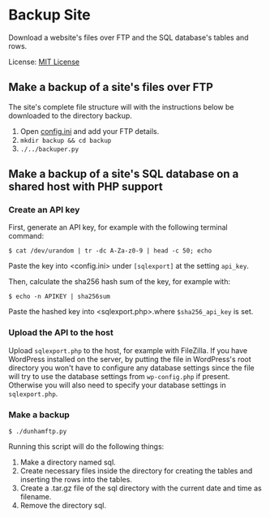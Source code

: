 # Backup Site

Download a website's files over FTP and the SQL database's tables and rows.

License: [MIT License](LICENSE)

## Make a backup of a site's files over FTP

The site's complete file structure will with the instructions below be
downloaded to the directory backup.

1. Open [config.ini](config.ini) and add your FTP details.
2. `mkdir backup && cd backup`
3. `./../backuper.py`

## Make a backup of a site's SQL database on a shared host with PHP support

### Create an API key

First, generate an API key, for example with the following terminal command:

    $ cat /dev/urandom | tr -dc A-Za-z0-9 | head -c 50; echo

Paste the key into <config.ini> under `[sqlexport]` at the setting `api_key`.

Then, calculate the sha256 hash sum of the key, for example with:

    $ echo -n APIKEY | sha256sum

Paste the hashed key into <sqlexport.php>.where `$sha256_api_key` is set.

### Upload the API to the host

Upload `sqlexport.php` to the host, for example with FileZilla. If you have
WordPress installed on the server, by putting the file in WordPress's root
directory you won't have to configure any database settings since the file will
try to use the database settings from `wp-config.php` if present. Otherwise you
will also need to specify your database settings in `sqlexport.php`.

### Make a backup

    $ ./dunhamftp.py

Running this script will do the following things:

1. Make a directory named sql.
2. Create necessary files inside the directory for creating the tables and
   inserting the rows into the tables.
3. Create a .tar.gz file of the sql directory with the current date and time as
   filename.
4. Remove the directory sql.
